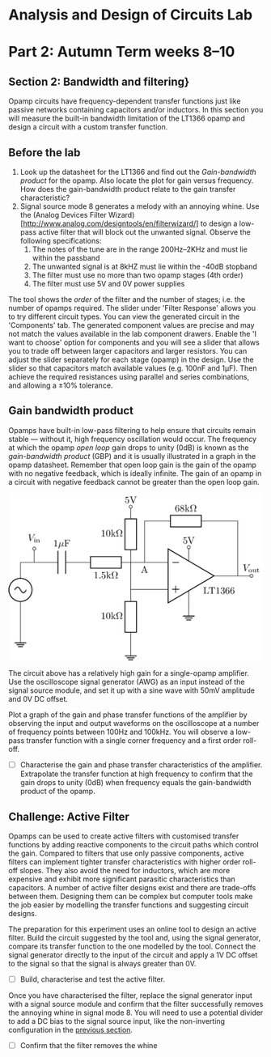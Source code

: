 # Analysis and Design of Circuits Lab
# Part 2: Autumn Term weeks 8–10

## Section 2: Bandwidth and filtering}
	
Opamp circuits have frequency-dependent transfer functions just like passive networks containing capacitors and/or inductors.
In this section you will measure the built-in bandwidth limitation of the LT1366 opamp and design a circuit with a custom transfer function.

## Before the lab
1. Look up the datasheet for the LT1366 and find out the *Gain-bandwidth product* for the opamp.
   Also locate the plot for gain versus frequency. How does the gain-bandwidth product relate to the gain transfer characteristic?
2. Signal source mode 8 generates a melody with an annoying whine.
   Use the (Analog Devices Filter Wizard)[http://www.analog.com/designtools/en/filterwizard/] to design a low-pass active filter that will block out the unwanted signal.
   Observe the following specifications:
   1. The notes of the tune are in the range 200Hz–2KHz and must lie within the passband
	 2. The unwanted signal is at 8kHZ must lie within the -40dB stopband
	 3. The filter must use no more than two opamp stages (4th order)
	 4. The filter must use 5V and 0V power supplies

The tool shows the *order* of the filter and the number of stages; i.e. the number of opamps required.
The slider under 'Filter Response' allows you to try different circuit types.
You can view the generated circuit in the 'Components' tab.
The generated component values are precise and may not match the values available in the lab component drawers.
Enable the 'I want to choose' option for components and you will see a slider that allows you to trade off between larger capacitors and larger resistors.
You can adjust the slider separately for each stage (opamp) in the design.
Use the slider so that capacitors match available values (e.g. 100nF and 1μF).
Then achieve the required resistances using parallel and series combinations, and allowing a ±10% tolerance.

## Gain bandwidth product
Opamps have built-in low-pass filtering to help ensure that circuits remain stable — without it, high frequency oscillation would occur.
The frequency at which the opamp *open loop* gain drops to unity (0dB) is known as the *gain-bandwidth product* (GBP) and it is usually illustrated in a graph in the opamp datasheet.
Remember that open loop gain is the gain of the opamp with no negative feedback, which is ideally infinite.
The gain of an opamp in a circuit with negative feedback cannot be greater than the open loop gain.

![Opamp amplifier with a high gain](graphics/opamp-highgain.png)
			
The circuit above has a relatively high gain for a single-opamp amplifier.
Use the oscilloscope signal generator (AWG) as an input instead of the signal source module, and set it up with a sine wave with 50mV amplitude and 0V DC offset.
			
Plot a graph of the gain and phase transfer functions of the amplifier by observing the input and output waveforms on the oscilloscope at a number of frequency points between 100Hz and 100kHz.
You will observe a low-pass transfer function with a single corner frequency and a first order roll-off.
			
- [ ] Characterise the gain and phase transfer characteristics of the amplifier. Extrapolate the transfer function at high frequency to confirm that the gain drops to unity (0dB) when frequency equals the gain-bandwidth product of the opamp.

## Challenge: Active Filter
Opamps can be used to create active filters with customised transfer functions by adding reactive components to the circuit paths which control the gain.
Compared to filters that use only passive components, active filters can implement tighter transfer characteristics with higher order roll-off slopes.
They also avoid the need for inductors, which are more expensive and exhibit more significant parasitic characteristics than capacitors.
A number of active filter designs exist and there are trade-offs between them.
Designing them can be complex but computer tools make the job easier by modelling the transfer functions and suggesting circuit designs.
				
The preparation for this experiment uses an online tool to design an active filter.
Build the circuit suggested by the tool and, using the signal generator, compare its transfer function to the one modelled by the tool.
Connect the signal generator directly to the input of the circuit and apply a 1V DC offset to the signal so that the signal is always greater than 0V.

- [ ] Build, characterise and test the active filter.

Once you have characterised the filter, replace the signal generator input with a signal source module and confirm that the filter successfully removes the annoying whine in signal mode 8.
You will need to use a potential divider to add a DC bias to the signal source input, like the non-inverting configuration in the [previous section](Section1.md#single-supply-non-inverting-amplifier).
				
- [ ] Confirm that the filter removes the whine
